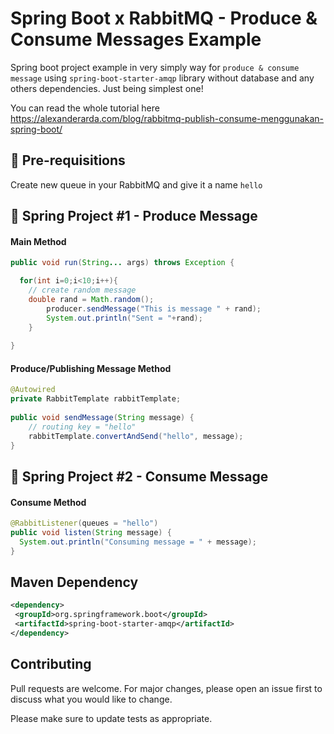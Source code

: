 # Spring Boot x RabbitMQ - Produce & Consume Messages Example

Spring boot project example in very simply way for `produce & consume message` using  `spring-boot-starter-amqp` library without database and any others dependencies. Just being simplest one!

You can read the whole tutorial here https://alexanderarda.com/blog/rabbitmq-publish-consume-menggunakan-spring-boot/


## :rocket: Pre-requisitions
Create new queue in your RabbitMQ and give it a name `hello`

## :rocket: Spring Project #1 - Produce Message

#### Main Method

```java
public void run(String... args) throws Exception {  

  for(int i=0;i<10;i++){  
  	// create random message
  	double rand = Math.random();  
        producer.sendMessage("This is message " + rand);  
        System.out.println("Sent = "+rand);  
    }  
    
}
``` 

#### Produce/Publishing Message Method

```java
@Autowired  
private RabbitTemplate rabbitTemplate;  
  
public void sendMessage(String message) {  
	// routing key = "hello"  
	rabbitTemplate.convertAndSend("hello", message);  
}
``` 


## :rocket: Spring Project #2 - Consume Message
#### Consume Method

```java
@RabbitListener(queues = "hello")  
public void listen(String message) {  
  System.out.println("Consuming message = " + message);  
}
``` 

## Maven Dependency
```xml
<dependency>  
 <groupId>org.springframework.boot</groupId>  
 <artifactId>spring-boot-starter-amqp</artifactId>  
</dependency>
```

## Contributing
Pull requests are welcome. For major changes, please open an issue first to discuss what you would like to change.

Please make sure to update tests as appropriate.

